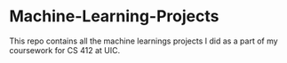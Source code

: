 # Machine-Learning-Projects
This repo contains all the machine learnings projects I did as a part of my coursework for CS 412 at UIC.

